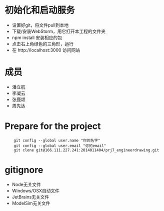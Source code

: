 # 初始化和启动服务
*   设置好git，将文件pull到本地
*   下载/安装WebStorm，用它打开本工程的文件夹
*   npm install 安装相应的包
*   点击右上角绿色的三角形，运行
*   在 http://localhost:3000 访问网站

# 成员
*   潘立航
*   李凝云
*   张鹿颂
*   周先达

# Prepare for the project
	    git config --global user.name "你的名字"
	    git config --global user.email "你的email"
	    git clone git@166.111.227.241:2014011404/prj7_engineerdrawing.git

# gitignore
*   Node无关文件
*   Windows/OSX自动文件
*   JetBrains无关文件
*   ModelSim无关文件